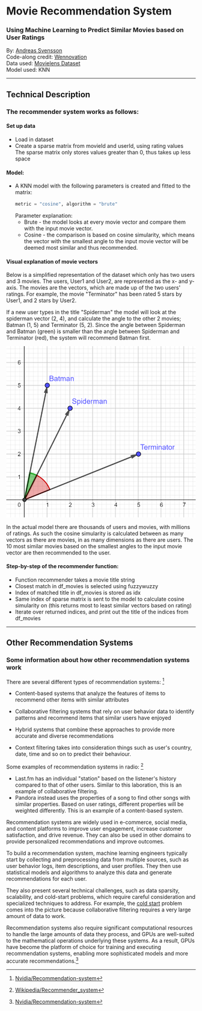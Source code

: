 # Movie Recommendation System

### Using Machine Learning to Predict Similar Movies based on User Ratings

By: [Andreas Svensson](https://github.com/Andreas-Svensson)  
Code-along credit: [Wennovation](https://www.youtube.com/watch?v=4Ws0oPH350U&ab_channel=WennovationAcademy)  
Data used: [Movielens Dataset](https://grouplens.org/datasets/movielens/)  
Model used: KNN  

---

## Technical Description  

### The recommender system works as follows:  

#### Set up data

- Load in dataset
- Create a sparse matrix from movieId and userId, using rating values  
    The sparse matrix only stores values greater than 0, thus takes up less space  

#### Model:
- A KNN model with the following parameters is created and fitted to the matrix:
    ```py
    metric = "cosine", algorithm = "brute"
    ``` 
    Parameter explanation:
    - Brute - the model looks at every movie vector and compare them with the input movie vector.  
    - Cosine - the comparison is based on cosine simularity, which means the vector with the smallest angle to the input movie vector will be deemed most similar and thus recommended.  

#### Visual explanation of movie vectors

Below is a simplified representation of the dataset which only has two users and 3 movies. The users, User1 and User2, are represented as the x- and y-axis. The movies are the vectors, which are made up of the two users' ratings. For example, the movie "Terminator" has been rated 5 stars by User1, and 2 stars by User2.

If a new user types in the title "Spiderman" the model will look at the spiderman vector (2, 4), and calculate the angle to the other 2 movies; Batman (1, 5) and Terminator (5, 2). Since the angle between Spiderman and Batman (green) is smaller than the angle between Spiderman and Terminator (red), the system will recommend Batman first.  

![](assets/cosine_simularity.png)

In the actual model there are thousands of users and movies, with millions of ratings. As such the cosine simularity is calculated between as many vectors as there are movies, in as many dimensions as there are users. The 10 most similar movies based on the smallest angles to the input movie vector are then recommended to the user.  

#### Step-by-step of the recommender function:
- Function recommender takes a movie title string  
- Closest match in df_movies is selected using fuzzywuzzy  
- Index of matched title in df_movies is stored as idx  
- Same index of sparse matrix is sent to the model to calculate cosine simularity on (this returns most to least similar vectors based on rating)  
- Iterate over returned indices, and print out the title of the indices from df_movies

---

## Other Recommendation Systems

### Some information about how other recommendation systems work

There are several different types of recommendation systems: [^1]


- Content-based systems that analyze the features of items to recommend other items with similar attributes  


- Collaborative filtering systems that rely on user behavior data to identify patterns and recommend items that similar users have enjoyed  


- Hybrid systems that combine these approaches to provide more accurate and diverse recommendations

- Context filtering takes into consideration things such as user's country, date, time and so on to predict their behaviour.

Some examples of recommendation systems in radio: [^2]
- Las<span>t.</span>fm has an individual "station" based on the listener's history compared to that of other users. Similar to this laboration, this is an example of collaborative filtering.  
- Pandora instead uses the properties of a song to find other songs with similar properties. Based on user ratings, different properties will be weighted differently. This is an example of a content-based system.


Recommendation systems are widely used in e-commerce, social media, and content platforms to improve user engagement, increase customer satisfaction, and drive revenue. They can also be used in other domains to provide personalized recommendations and improve outcomes.

To build a recommendation system, machine learning engineers typically start by collecting and preprocessing data from multiple sources, such as user behavior logs, item descriptions, and user profiles. They then use statistical models and algorithms to analyze this data and generate recommendations for each user.

They also present several technical challenges, such as data sparsity, scalability, and cold-start problems, which require careful consideration and specialized techniques to address. For example, the [cold start](https://en.wikipedia.org/wiki/Cold_start_(recommender_systems)) problem comes into the picture because collaborative filtering requires a very large amount of data to work.

Recommendation systems also require significant computational resources to handle the large amounts of data they process, and GPUs are well-suited to the mathematical operations underlying these systems. As a result, GPUs have become the platform of choice for training and executing recommendation systems, enabling more sophisticated models and more accurate recommendations.[^1]


[^1]: [Nvidia/Recommendation-system](https://www.nvidia.com/en-us/glossary/data-science/recommendation-system/#:~:text=A%20recommendation%20system%20is%20an,demographic%20information%2C%20and%20other%20factors.)
[^2]: [Wikipedia/Recommender_system](https://en.wikipedia.org/wiki/Recommender_system)